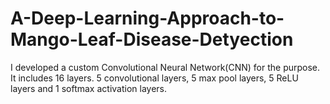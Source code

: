 # A-Deep-Learning-Approach-to-Mango-Leaf-Disease-Detyection

I developed a custom Convolutional Neural Network(CNN) for the purpose. It includes 16 layers. 5 convolutional layers, 5 max pool layers, 5 ReLU layers and 1 softmax activation layers.
